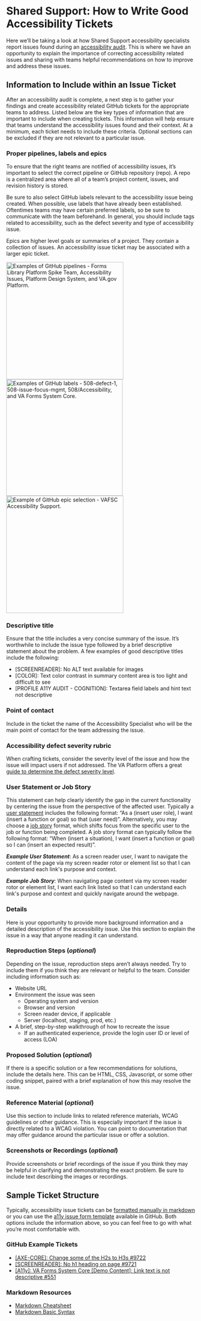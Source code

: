 # Shared Support: How to Write Good Accessibility Tickets
Here we’ll be taking a look at how Shared Support accessibility specialists report issues found during an [accessibility audit](https://github.com/department-of-veterans-affairs/va.gov-team/blob/master/teams/shared-support/accessibility/documentation/whats-needed-to-start-an-accessibility-audit.md). This is where we have an opportunity to explain the importance of correcting accessibility related issues and sharing with teams helpful recommendations on how to improve and address these issues.

## Information to Include within an Issue Ticket
After an accessibility audit is complete, a next step is to gather your findings and create accessibility related GitHub tickets for the appropriate teams to address. Listed below are the key types of information that are important to include when creating tickets. This information will help ensure that teams understand the accessibility issues found and their context. At a minimum, each ticket needs to include these criteria. Optional sections can be excluded if they are not relevant to a particular issue.

### Proper pipelines, labels and epics
To ensure that the right teams are notified of accessibility issues, it’s important to select the correct pipeline or GitHub repository (repo). A repo is a centralized area where all of a team’s project content, issues, and revision history is stored.

Be sure to also select GitHub labels relevant to the accessibility issue being created. When possible, use labels that have already been established. Oftentimes teams may have certain preferred labels, so be sure to communicate with the team beforehand. In general, you should include tags related to accessibility, such as the defect severity and type of accessibility issue.

Epics are higher level goals or summaries of a project. They contain a collection of issues. An accessibility issue ticket may be associated with a larger epic ticket.

<img width="312" alt="Examples of GitHub pipelines - Forms Library Platform Spike Team, Accessibility Issues, Platform Design System, and VA.gov Platform." src="https://user-images.githubusercontent.com/25351510/189417902-131d0b22-89ee-4f7e-9cac-8c31b17ab5d9.png"> <img width="310" alt="Examples of GitHub labels - 508-defect-1, 508-issue-focus-mgmt, 508/Accessibility, and VA Forms System Core." src="https://user-images.githubusercontent.com/25351510/189417899-b030b7c0-28c9-4464-97d4-ff4af6736c76.png"> <img width="312" alt="Example of GitHub epic selection - VAFSC Accessibility Support." src="https://user-images.githubusercontent.com/25351510/189417895-57abf1b6-9714-40e9-a89e-cf34a3baadcc.png">

### Descriptive title
Ensure that the title includes a very concise summary of the issue. It’s worthwhile to include the issue type followed by a brief descriptive statement about the problem. A few examples of good descriptive titles include the following:
* [SCREENREADER]: No ALT text available for images
* [COLOR]: Text color contrast in summary content area is too light and difficult to see
* [PROFILE A11Y AUDIT - COGNITION]: Textarea field labels and hint text not descriptive

### Point of contact
Include in the ticket the name of the Accessibility Specialist who will be the main point of contact for the team addressing the issue.

### Accessibility defect severity rubric
When crafting tickets, consider the severity level of the issue and how the issue will impact users if not addressed. The VA Platform offers a great [guide to determine the defect severity level](https://depo-platform-documentation.scrollhelp.site/developer-docs/accessibility-defect-severity-rubric).

### User Statement or Job Story
This statement can help clearly identify the gap in the current functionality by centering the issue from the perspective of the affected user. Typically a [user statement](https://www.nngroup.com/articles/user-need-statements/) includes the following format: “As a (insert user role), I want (insert a function or goal) so that (user need)”. Alternatively, you may choose a [job story](https://www.mountaingoatsoftware.com/blog/job-stories-offer-a-viable-alternative-to-user-stories) format, which shifts focus from the specific user to the job or function being completed. A job story format can typically follow the following format: “When (insert a situation), I want (insert a function or goal) so I can (insert an expected result)”.

***Example User Statement***: As a screen reader user, I want to navigate the content of the page via my screen reader rotor or element list so that I can understand each link's purpose and context.

***Example Job Story***: When navigating page content via my screen reader rotor or element list, I want each link listed so that I can understand each link's purpose and context and quickly navigate around the webpage.

### Details
Here is your opportunity to provide more background information and a detailed description of the accessibility issue. Use this section to explain the issue in a way that anyone reading it can understand.

### Reproduction Steps (*optional*)
Depending on the issue, reproduction steps aren’t always needed. Try to include them if you think they are relevant or helpful to the team. Consider including information such as:
* Website URL
* Environment the issue was seen
  * Operating system and version
  * Browser and version
  * Screen reader device, if applicable
  * Server (localhost, staging, prod, etc.)
* A brief, step-by-step walkthrough of how to recreate the issue
  * If an authenticated experience, provide the login user ID or level of access (LOA)

### Proposed Solution (*optional*)
If there is a specific solution or a few recommendations for solutions, include the details here. This can be HTML, CSS, Javascript, or some other coding snippet, paired with a brief explanation of how this may resolve the issue.

### Reference Material (*optional*)
Use this section to include links to related reference materials, WCAG guidelines or other guidance. This is especially important if the issue is directly related to a WCAG violation. You can point to documentation that may offer guidance around the particular issue or offer a solution.

### Screenshots or Recordings (*optional*)
Provide screenshots or brief recordings of the issue if you think they may be helpful in clarifying and demonstrating the exact problem. Be sure to include text describing the images or recordings.

## Sample Ticket Structure
Typically, accessibility issue tickets can be [formatted manually in markdown](https://github.com/department-of-veterans-affairs/va.gov-team/issues/new?assignees=&labels=508%2FAccessibility&template=508-issue.md&title=) or you can use the [a11y issue form template](https://github.com/department-of-veterans-affairs/va.gov-team/issues/new?assignees=&labels=508%2FAccessibility&template=a11y-issue.yaml&title=508-defect-x%3A) available in GitHub. Both options include the information above, so you can feel free to go with what you’re most comfortable with.

### GitHub Example Tickets
* [[AXE-CORE]: Change some of the H2s to H3s #9722](https://github.com/department-of-veterans-affairs/va.gov-cms/issues/9722)
* [[SCREENREADER]: No h1 heading on page #9721](https://github.com/department-of-veterans-affairs/va.gov-cms/issues/9721)
* [[A11y]: VA Forms System Core [Demo Content]: Link text is not descriptive #551](https://github.com/department-of-veterans-affairs/va-forms-system-core/issues/551)

### Markdown Resources 
* [Markdown Cheatsheet](https://github.com/adam-p/markdown-here/wiki/Markdown-Cheatsheet)
* [Markdown Basic Syntax](https://www.markdownguide.org/basic-syntax/)
